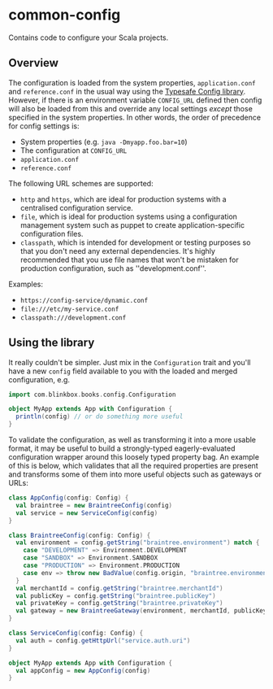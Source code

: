# common-config

Contains code to configure your Scala projects.

## Overview

The configuration is loaded from the system properties, `application.conf` and `reference.conf` in the usual way using the [Typesafe Config library](https://github.com/typesafehub/config). However, if there is an environment variable `CONFIG_URL` defined then config will also be loaded from this and override any local settings _except_ those specified in the system properties. In other words, the order of precedence for config settings is:

 - System properties (e.g. `java -Dmyapp.foo.bar=10`)
 - The configuration at `CONFIG_URL`
 - `application.conf`
 - `reference.conf`

The following URL schemes are supported:

 - `http` and `https`, which are ideal for production systems with a centralised configuration service.
 - `file`, which is ideal for  production systems using a configuration management system such as puppet to create application-specific configuration files.
 - `classpath`, which is intended for development or testing purposes so that you don't need any external dependencies. It's highly recommended that you use file names that won't be mistaken for production configuration, such as ''development.conf''.

Examples:

 - `https://config-service/dynamic.conf`
 - `file:///etc/my-service.conf`
 - `classpath:///development.conf`

## Using the library

It really couldn't be simpler. Just mix in the `Configuration` trait and you'll have a new `config` field available to you with the loaded and merged configuration, e.g.

~~~scala
import com.blinkbox.books.config.Configuration

object MyApp extends App with Configuration {
  println(config) // or do something more useful
}
~~~

To validate the configuration, as well as transforming it into a more usable format, it may be useful to build a strongly-typed eagerly-evaluated configuration wrapper around this loosely typed property bag. An example of this is below, which validates that all the required properties are present and transforms some of them into more useful objects such as gateways or URLs:

~~~scala
class AppConfig(config: Config) {
  val braintree = new BraintreeConfig(config)
  val service = new ServiceConfig(config)
}

class BraintreeConfig(config: Config) {
  val environment = config.getString("braintree.environment") match {
    case "DEVELOPMENT" => Environment.DEVELOPMENT
    case "SANDBOX" => Environment.SANDBOX
    case "PRODUCTION" => Environment.PRODUCTION
    case env => throw new BadValue(config.origin, "braintree.environment", s"Unknown: '$env'.")
  }
  val merchantId = config.getString("braintree.merchantId")
  val publicKey = config.getString("braintree.publicKey")
  val privateKey = config.getString("braintree.privateKey")
  val gateway = new BraintreeGateway(environment, merchantId, publicKey, privateKey)
}

class ServiceConfig(config: Config) {
  val auth = config.getHttpUrl("service.auth.uri")
}

object MyApp extends App with Configuration {
  val appConfig = new AppConfig(config)
}
~~~

